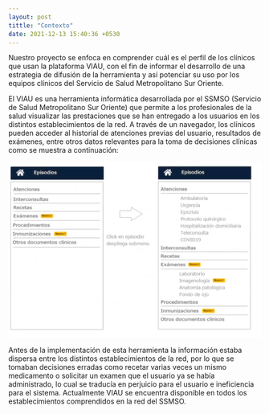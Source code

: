 ```yaml
---
layout: post
tittle: "Contexto"
date: 2021-12-13 15:40:36 +0530
---
```

Nuestro proyecto se enfoca en comprender cuál es el perfil de los clínicos que usan la plataforma VIAU, con el fin de informar el desarrollo de una estrategia de difusión de la herramienta y así potenciar su uso por los equipos clínicos del Servicio de Salud Metropolitano Sur Oriente.

El VIAU es una herramienta informática desarrollada por el SSMSO (Servicio de Salud Metropolitano Sur Oriente) que permite a los profesionales de la salud visualizar las prestaciones que se han entregado a los usuarios en los distintos establecimientos de la red.
A través de un navegador, los clínicos pueden acceder al historial de atenciones previas del usuario, resultados de exámenes, entre otros datos relevantes para la toma de decisiones clínicas como se muestra a continuación:

![](https://github.com/mariajoseOB/proyecto-viau-public1/blob/main/_posts/imagenes/EJEMPLO_VIAU.png?raw=true)

Antes de la implementación de esta herramienta la información estaba dispersa entre los distintos establecimientos de la red, por lo que se tomaban decisiones erradas como recetar varias veces un mismo medicamento o solicitar un examen que el usuario ya se había administrado, lo cual se traducía en perjuicio para el usuario e ineficiencia para el sistema.
Actualmente VIAU se encuentra disponible en todos los establecimientos comprendidos en la red del SSMSO. 
